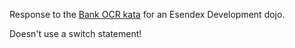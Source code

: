 Response to the [Bank OCR kata](http://codingdojo.org/cgi-bin/wiki.pl?KataBankOCR) for an Esendex Development dojo.

Doesn't use a switch statement!
